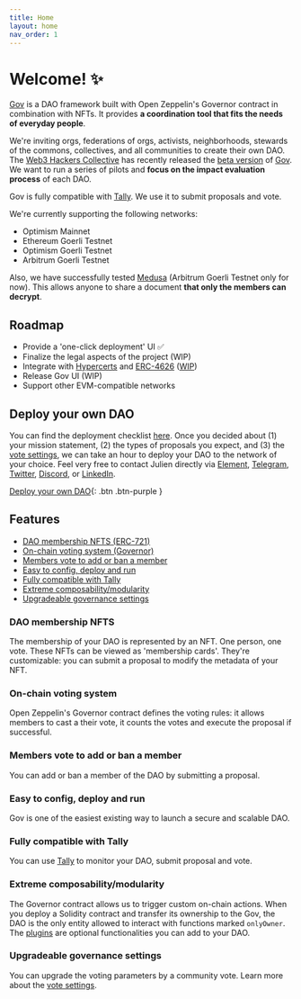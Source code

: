 ```yaml
---
title: Home
layout: home
nav_order: 1
---
```


# Welcome! ✨

[Gov](https://github.com/w3hc/gov) is a DAO framework built with Open Zeppelin's Governor contract in combination with NFTs. It provides **a coordination tool that fits the needs of everyday people**.

We're inviting orgs, federations of orgs, activists, neighborhoods, stewards of the commons, collectives, and all communities to create their own DAO. The [Web3 Hackers Collective](https://www.tally.xyz/gov/web3-hackers-collective) has recently released the [beta version](https://github.com/w3hc/gov/releases/tag/v0.9.0-beta) of [Gov](https://github.com/w3hc/gov). We want to run a series of pilots and **focus on the impact evaluation process** of each DAO.

Gov is fully compatible with [Tally](https://www.tally.xyz/). We use it to submit proposals and vote.

We're currently supporting the following networks: 

- Optimism Mainnet
- Ethereum Goerli Testnet 
- Optimism Goerli Testnet
- Arbitrum Goerli Testnet

Also, we have successfully tested [Medusa](https://medusanet.xyz/) (Arbitrum Goerli Testnet only for now). This allows anyone to share a document **that only the members can decrypt**.

## Roadmap

- Provide a 'one-click deployment' UI ✅
- Finalize the legal aspects of the project (WIP)
- Integrate with [Hypercerts](https://hypercerts.org/) and [ERC-4626](https://eips.ethereum.org/EIPS/eip-4626) ([WIP](https://github.com/w3hc/gov/blob/feat-erc4626-hypercerts/contracts/plugins/Vault2.sol))
- Release Gov UI (WIP)
- Support other EVM-compatible networks

## Deploy your own DAO

You can find the deployment checklist [here](./deployment.html#checklist). Once you decided about (1) your mission statement, (2) the types of proposals you expect, and (3) the [vote settings](./vote-settings.html#guide), we can take an hour to deploy your DAO to the network of your choice. Feel very free to contact Julien directly via [Element](https://matrix.to/#/@julienbrg:matrix.org), [Telegram](https://t.me/julienbrg), [Twitter](https://twitter.com/julienbrg), [Discord](https://discord.com/invite/uSxzJp3J76), or [LinkedIn](https://www.linkedin.com/in/julienberanger/).

[Deploy your own DAO](https://gov-ui.on.fleek.co/){: .btn .btn-purple }

## Features

- [DAO membership NFTS (ERC-721)](./#dao-membership-nfts)
- [On-chain voting system (Governor)](./#on-chain-voting-system)
- [Members vote to add or ban a member](./#members-vote-to-add-or-ban-a-member)
- [Easy to config, deploy and run](./#easy-to-config-deploy-and-run)
- [Fully compatible with Tally](./#fully-compatible-with-tally)
- [Extreme composability/modularity](./#extreme-composabilitymodularity)
- [Upgradeable governance settings](./#upgradeable-governance-settings)

### DAO membership NFTS

The membership of your DAO is represented by an NFT. One person, one vote. These NFTs can be viewed as 'membership cards'. They're customizable: you can submit a proposal to modify the metadata of your NFT.

### On-chain voting system

Open Zeppelin's Governor contract defines the voting rules: it allows members to cast a their vote, it counts the votes and execute the proposal if successful.

### Members vote to add or ban a member

You can add or ban a member of the DAO by submitting a proposal. 

### Easy to config, deploy and run

Gov is one of the easiest existing way to launch a secure and scalable DAO. 

### Fully compatible with Tally

You can use [Tally](https://www.tally.xyz/) to monitor your DAO, submit proposal and vote. 

### Extreme composability/modularity

The Governor contract allows us to trigger custom on-chain actions. When you deploy a Solidity contract and transfer its ownership to the Gov, the DAO is the only entity allowed to interact with functions marked `onlyOwner`. The [plugins](./plugins.html) are optional functionalities you can add to your DAO.

### Upgradeable governance settings

You can upgrade the voting parameters by a community vote. Learn more about the [vote settings](./vote-settings.html).